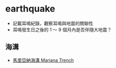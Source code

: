 # earthquake
- 記載耳鳴紀錄，觀察耳鳴與地震的關聯性
- 耳鳴發生日之後的 1 ～ 9 個月內是否伴隨大地震？

## 海溝
- [馬里亞納海溝 Mariana Trench](https://zh.wikipedia.org/zh-tw/%E9%A9%AC%E9%87%8C%E4%BA%9A%E7%BA%B3%E6%B5%B7%E6%B2%9F)
